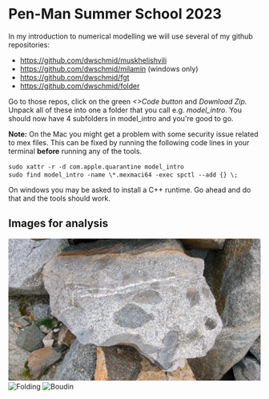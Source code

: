 # Pen-Man Summer School 2023
In my introduction to numerical modelling we will use several of my github repositories:

- https://github.com/dwschmid/muskhelishvili
- https://github.com/dwschmid/milamin (windows only)
- https://github.com/dwschmid/fgt
- https://github.com/dwschmid/folder

Go to those repos, click on the green *<>Code button* and *Download Zip*.
Unpack all of these into one a folder that you call e.g. *model_intro*. You should now have 4 subfolders in model_intro and you're good to go.

**Note:** 
On the Mac you might get a problem with some security issue related to mex files. This can be fixed by running the following code lines in your terminal **before** running any of the tools. 

```
sudo xattr -r -d com.apple.quarantine model_intro
sudo find model_intro -name \*.mexmaci64 -exec spctl --add {} \;
```

On windows you may be asked to install a C++ runtime. Go ahead and do that and the tools should work.

## Images for analysis
![Best Ever](best_ever.jpg)
![Folding](folding.jpg)
![Boudin](boudin.jpg)